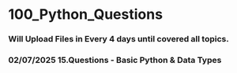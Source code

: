 # 100_Python_Questions
### Will Upload Files in Every 4 days until covered all topics.
###   02/07/2025 15.Questions - Basic Python & Data Types 
